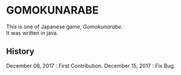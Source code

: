 # GOMOKUNARABE  
This is one of Japanese game, *Gomokunarabe*.  
It was written in java.  
## History
December 08, 2017 : First Contribution.
December 15, 2017 : Fix Bug.
